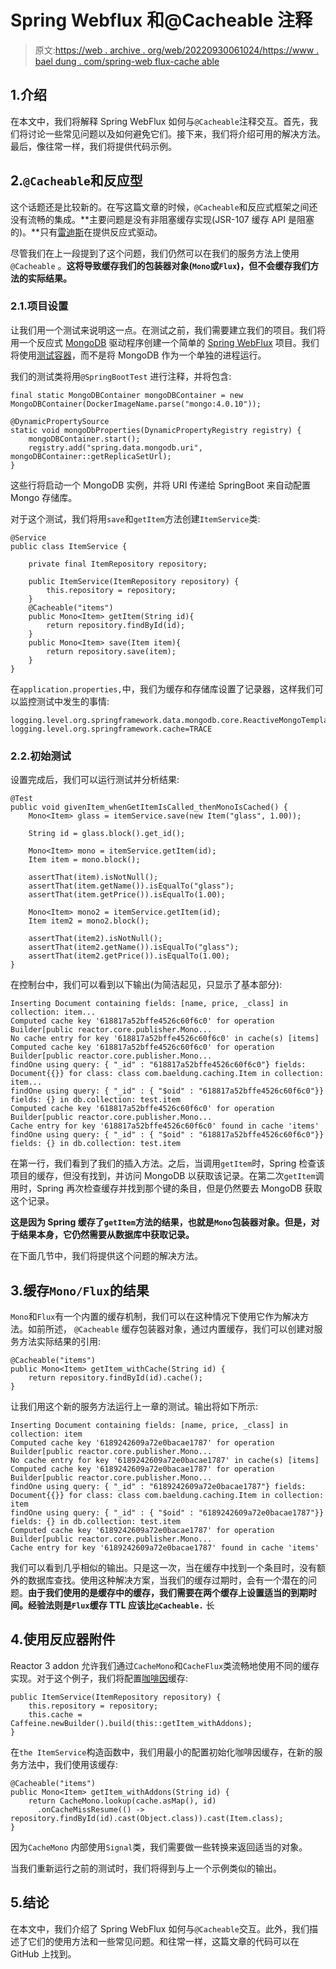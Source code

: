 # Spring Webflux 和@Cacheable 注释

> 原文:[https://web . archive . org/web/20220930061024/https://www . bael dung . com/spring-web flux-cache able](https://web.archive.org/web/20220930061024/https://www.baeldung.com/spring-webflux-cacheable)

## 1.介绍

在本文中，我们将解释 Spring WebFlux 如何与`@Cacheable`注释交互。首先，我们将讨论一些常见问题以及如何避免它们。接下来，我们将介绍可用的解决方法。最后，像往常一样，我们将提供代码示例。

## 2.`@Cacheable`和反应型

这个话题还是比较新的。在写这篇文章的时候，`@Cacheable`和反应式框架之间还没有流畅的集成。**主要问题是没有非阻塞缓存实现(JSR-107 缓存 API 是阻塞的)。**只有[雷迪斯](/web/20220525142026/https://www.baeldung.com/spring-data-redis-tutorial)在提供反应式驱动。

尽管我们在上一段提到了这个问题，我们仍然可以在我们的服务方法上使用`@Cacheable` 。**这将导致缓存我们的包装器对象(`Mono`或`Flux`)，但不会缓存我们方法的实际结果。**

### 2.1.项目设置

让我们用一个测试来说明这一点。在测试之前，我们需要建立我们的项目。我们将用一个反应式 [MongoDB](/web/20220525142026/https://www.baeldung.com/spring-data-mongodb-tutorial) 驱动程序创建一个简单的 [Spring WebFlux](/web/20220525142026/https://www.baeldung.com/spring-webflux) 项目。我们将使用[测试容器](/web/20220525142026/https://www.baeldung.com/spring-boot-testcontainers-integration-test)，而不是将 MongoDB 作为一个单独的进程运行。

我们的测试类将用`@SpringBootTest` 进行注释，并将包含:

```
final static MongoDBContainer mongoDBContainer = new MongoDBContainer(DockerImageName.parse("mongo:4.0.10"));

@DynamicPropertySource
static void mongoDbProperties(DynamicPropertyRegistry registry) {
    mongoDBContainer.start();
    registry.add("spring.data.mongodb.uri",  mongoDBContainer::getReplicaSetUrl);
}
```

这些行将启动一个 MongoDB 实例，并将 URI 传递给 SpringBoot 来自动配置 Mongo 存储库。

对于这个测试，我们将用`save`和`getItem`方法创建`ItemService`类:

```
@Service
public class ItemService {

    private final ItemRepository repository;

    public ItemService(ItemRepository repository) {
        this.repository = repository;
    }
    @Cacheable("items")
    public Mono<Item> getItem(String id){
        return repository.findById(id);
    }
    public Mono<Item> save(Item item){
        return repository.save(item);
    }
}
```

在`application.properties,`中，我们为缓存和存储库设置了记录器，这样我们可以监控测试中发生的事情:

```
logging.level.org.springframework.data.mongodb.core.ReactiveMongoTemplate=DEBUG
logging.level.org.springframework.cache=TRACE
```

### 2.2.初始测试

设置完成后，我们可以运行测试并分析结果:

```
@Test
public void givenItem_whenGetItemIsCalled_thenMonoIsCached() {
    Mono<Item> glass = itemService.save(new Item("glass", 1.00));

    String id = glass.block().get_id();

    Mono<Item> mono = itemService.getItem(id);
    Item item = mono.block();

    assertThat(item).isNotNull();
    assertThat(item.getName()).isEqualTo("glass");
    assertThat(item.getPrice()).isEqualTo(1.00);

    Mono<Item> mono2 = itemService.getItem(id);
    Item item2 = mono2.block();

    assertThat(item2).isNotNull();
    assertThat(item2.getName()).isEqualTo("glass");
    assertThat(item2.getPrice()).isEqualTo(1.00);
}
```

在控制台中，我们可以看到以下输出(为简洁起见，只显示了基本部分):

```
Inserting Document containing fields: [name, price, _class] in collection: item...
Computed cache key '618817a52bffe4526c60f6c0' for operation Builder[public reactor.core.publisher.Mono...
No cache entry for key '618817a52bffe4526c60f6c0' in cache(s) [items]
Computed cache key '618817a52bffe4526c60f6c0' for operation Builder[public reactor.core.publisher.Mono...
findOne using query: { "_id" : "618817a52bffe4526c60f6c0"} fields: Document{{}} for class: class com.baeldung.caching.Item in collection: item...
findOne using query: { "_id" : { "$oid" : "618817a52bffe4526c60f6c0"}} fields: {} in db.collection: test.item
Computed cache key '618817a52bffe4526c60f6c0' for operation Builder[public reactor.core.publisher.Mono...
Cache entry for key '618817a52bffe4526c60f6c0' found in cache 'items'
findOne using query: { "_id" : { "$oid" : "618817a52bffe4526c60f6c0"}} fields: {} in db.collection: test.item 
```

在第一行，我们看到了我们的插入方法。之后，当调用`getItem`时，Spring 检查该项目的缓存，但没有找到，并访问 MongoDB 以获取该记录。在第二次`getItem`调用时，Spring 再次检查缓存并找到那个键的条目，但是仍然要去 MongoDB 获取这个记录。

**这是因为 Spring 缓存了`getItem`方法的结果，也就是`Mono`包装器对象。但是，对于结果本身，它仍然需要从数据库中获取记录。**

在下面几节中，我们将提供这个问题的解决方法。

## 3.缓存`Mono/Flux`的结果

`Mono`和`Flux`有一个内置的缓存机制，我们可以在这种情况下使用它作为解决方法。如前所述， `@Cacheable` 缓存包装器对象，通过内置缓存，我们可以创建对服务方法实际结果的引用:

```
@Cacheable("items")
public Mono<Item> getItem_withCache(String id) {
    return repository.findById(id).cache();
}
```

让我们用这个新的服务方法运行上一章的测试。输出将如下所示:

```
Inserting Document containing fields: [name, price, _class] in collection: item
Computed cache key '6189242609a72e0bacae1787' for operation Builder[public reactor.core.publisher.Mono...
No cache entry for key '6189242609a72e0bacae1787' in cache(s) [items]
Computed cache key '6189242609a72e0bacae1787' for operation Builder[public reactor.core.publisher.Mono...
findOne using query: { "_id" : "6189242609a72e0bacae1787"} fields: Document{{}} for class: class com.baeldung.caching.Item in collection: item
findOne using query: { "_id" : { "$oid" : "6189242609a72e0bacae1787"}} fields: {} in db.collection: test.item
Computed cache key '6189242609a72e0bacae1787' for operation Builder[public reactor.core.publisher.Mono...
Cache entry for key '6189242609a72e0bacae1787' found in cache 'items'
```

我们可以看到几乎相似的输出。只是这一次，当在缓存中找到一个条目时，没有额外的数据库查找。使用这种解决方案，当我们的缓存过期时，会有一个潜在的问题。**由于我们使用的是缓存中的缓存，我们需要在两个缓存上设置适当的到期时间。经验法则是`Flux`缓存 TTL 应该比`@Cacheable.`** 长

## 4.使用反应器附件

Reactor 3 addon 允许我们通过`CacheMono`和`CacheFlux`类流畅地使用不同的缓存实现。对于这个例子，我们将配置[咖啡因](/web/20220525142026/https://www.baeldung.com/spring-boot-caffeine-cache)缓存:

```
public ItemService(ItemRepository repository) {
    this.repository = repository;
    this.cache = Caffeine.newBuilder().build(this::getItem_withAddons);
}
```

在`the ItemService`构造函数中，我们用最小的配置初始化咖啡因缓存，在新的服务方法中，我们使用该缓存:

```
@Cacheable("items")
public Mono<Item> getItem_withAddons(String id) {
    return CacheMono.lookup(cache.asMap(), id)
      .onCacheMissResume(() -> repository.findById(id).cast(Object.class)).cast(Item.class);
} 
```

因为`CacheMono` 内部使用`Signal`类，我们需要做一些转换来返回适当的对象。

当我们重新运行之前的测试时，我们将得到与上一个示例类似的输出。

## 5.结论

在本文中，我们介绍了 Spring WebFlux 如何与`@Cacheable`交互。此外，我们描述了它们的使用方法和一些常见问题。和往常一样，这篇文章的代码可以在 GitHub 上找到。